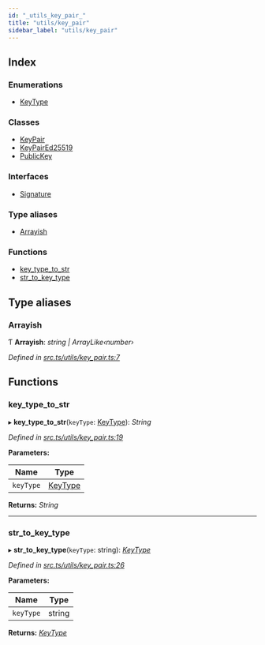 ```yaml
---
id: "_utils_key_pair_"
title: "utils/key_pair"
sidebar_label: "utils/key_pair"
---
```


## Index

### Enumerations

* [KeyType](../enums/_utils_key_pair_.keytype.md)

### Classes

* [KeyPair](../classes/_utils_key_pair_.keypair.md)
* [KeyPairEd25519](../classes/_utils_key_pair_.keypaired25519.md)
* [PublicKey](../classes/_utils_key_pair_.publickey.md)

### Interfaces

* [Signature](../interfaces/_utils_key_pair_.signature.md)

### Type aliases

* [Arrayish](_utils_key_pair_.md#arrayish)

### Functions

* [key_type_to_str](_utils_key_pair_.md#key_type_to_str)
* [str_to_key_type](_utils_key_pair_.md#str_to_key_type)

## Type aliases

###  Arrayish

Ƭ **Arrayish**: *string | ArrayLike‹number›*

*Defined in [src.ts/utils/key_pair.ts:7](https://github.com/nearprotocol/nearlib/blob/fe97eb6/src.ts/utils/key_pair.ts#L7)*

## Functions

###  key_type_to_str

▸ **key_type_to_str**(`keyType`: [KeyType](../enums/_utils_key_pair_.keytype.md)): *String*

*Defined in [src.ts/utils/key_pair.ts:19](https://github.com/nearprotocol/nearlib/blob/fe97eb6/src.ts/utils/key_pair.ts#L19)*

**Parameters:**

Name | Type |
------ | ------ |
`keyType` | [KeyType](../enums/_utils_key_pair_.keytype.md) |

**Returns:** *String*

___

###  str_to_key_type

▸ **str_to_key_type**(`keyType`: string): *[KeyType](../enums/_utils_key_pair_.keytype.md)*

*Defined in [src.ts/utils/key_pair.ts:26](https://github.com/nearprotocol/nearlib/blob/fe97eb6/src.ts/utils/key_pair.ts#L26)*

**Parameters:**

Name | Type |
------ | ------ |
`keyType` | string |

**Returns:** *[KeyType](../enums/_utils_key_pair_.keytype.md)*
